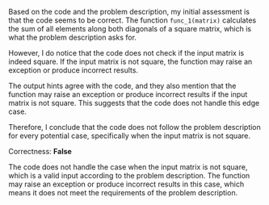 Based on the code and the problem description, my initial assessment is that the code seems to be correct. The function `func_1(matrix)` calculates the sum of all elements along both diagonals of a square matrix, which is what the problem description asks for.

However, I do notice that the code does not check if the input matrix is indeed square. If the input matrix is not square, the function may raise an exception or produce incorrect results.

The output hints agree with the code, and they also mention that the function may raise an exception or produce incorrect results if the input matrix is not square. This suggests that the code does not handle this edge case.

Therefore, I conclude that the code does not follow the problem description for every potential case, specifically when the input matrix is not square.

Correctness: **False**

The code does not handle the case when the input matrix is not square, which is a valid input according to the problem description. The function may raise an exception or produce incorrect results in this case, which means it does not meet the requirements of the problem description.
